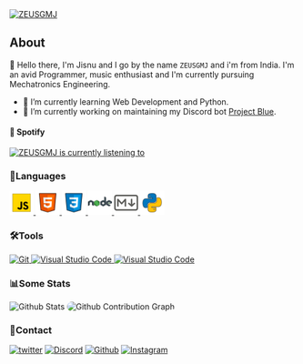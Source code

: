 <a href="https://github.com/ZEUSGMJ">
    <img src="https://i.imgur.com/hLNgfPS.gif" alt="ZEUSGMJ">
</a>

## About
:wave: Hello there, I'm Jisnu and I go by the name `ZEUSGMJ` and i'm from India. I'm an avid Programmer, music enthusiast and I'm currently pursuing Mechatronics Engineering.
- 🌱 I’m currently learning Web Development and Python.
- 🔭 I’m currently working on maintaining my Discord bot [Project Blue](https://github.com/ZEUSGMJ/Project-Blue "Project Blue").

#### :musical_note: Spotify
<a href="https://open.spotify.com/user/wvckgj74wvfnyyzl8vtg6pwrr" target="_blank" referrerpolicy="no-referrer">
    <img src="https://zeusgmj-spotify.vercel.app/api/spotify" alt="ZEUSGMJ is currently listening to" width="640">
</a>

### :bookmark_tabs:Languages
<a href="https://www.javascript.com/" target="_blank" referrerpolicy="no-referrer">
    <img src="/assets/javascript.svg" alt="Javascript" width="42px"/>
</a>
<a href="https://www.html.com/" target="_blank" referrerpolicy="no-referrer">
    <img src="/assets/html-5.svg" alt="HTML" width="42px"/>
</a>
<a href="https://www.w3schools.com/css/default.asp" target="_blank" referrerpolicy="no-referrer">
    <img src="/assets/css.svg" alt="CSS" width="42px"/>
</a>
<a href="https://nodejs.org/en/" target="_blank" referrerpolicy="no-referrer">
    <img src="/assets/nodejs.svg" alt="Nodejs" width="42px"/>
</a>
<a href="https://www.markdownguide.org/" target="_blank" referrerpolicy="no-referrer">
    <img src="/assets/markdown.svg" alt="Markdown" width="42px"/>
</a>
<a href="https://www.python.org/" target="_blank" referrerpolicy="no-referrer">
    <img src="/assets/python.svg" alt="Python" width="42px"/>
</a>

<br/>

### 🛠️Tools
<a href="https://git-scm.com/">
<img src="https://img.shields.io/badge/-Git-gray?logo=git&style=for-the-badge&color=F05032&logoColor=white" alt="Git" width="64px">
</a>
<a href="https://code.visualstudio.com/">
<img src="https://img.shields.io/badge/-Visual%20Studio%20Code-gray?logo=visual%20studio%20code&style=for-the-badge&color=007ACC" alt="Visual Studio Code">
</a>
<a href="https://www.mongodb.com/">
<img src="https://img.shields.io/badge/-MongoDB-gray?logo=mongodb&style=for-the-badge&logoColor=white&color=47A248" alt="Visual Studio Code">
</a>

### :bar_chart:Some Stats
<img src="https://zeusgmj-github-readme.vercel.app/api?username=ZEUSGMJ&show_icons=true&theme=dark&bg_color=121212&title_color=00C896&text_color=FAF8FF&icon_color=00C896&hide_border=true&count_private=true&border_radius=12" alt="Github Stats" class="github-stats">
<img src="https://readme-activity-graph-zeusgmj.herokuapp.com/graph?username=ZEUSGMJ&hide_border=true&bg_color=171717&color=EDEDED&line=00C896&point=EDEDED&custom_title=ZEUSGMJ%27s%20Github%20Contributions" alt="Github Contribution Graph" class="github-graph" style="border-radius: 12px;">
</br>

### :page_with_curl:Contact
[![twitter](https://img.shields.io/badge/-Twitter-blue?logo=twitter&style=for-the-badge&color=blue "Twitter")](https://twitter.com/ZEUSGMJ) [![Discord](https://img.shields.io/badge/-Discord-%23909CFC?logo=discord&style=for-the-badge "ZEUSGMJ")](https://discord.com/users/438054607571386378) [![Github](https://img.shields.io/github/followers/ZEUSGMJ?logo=github&style=for-the-badge "Github")](https://github.com/ZEUSGMJ) [![Instagram](https://img.shields.io/badge/-Instagram-blue?logo=instagram&style=for-the-badge&color=9cf "Instagram")](https://www.instagram.com/zeusgmj/)